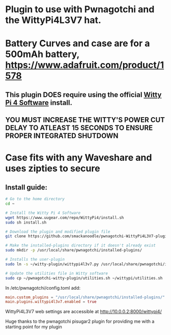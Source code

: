 # Plugin to use with Pwnagotchi and the WittyPi4L3V7 hat.
# Battery Curves and case are for a 500mAh battery, https://www.adafruit.com/product/1578

## This plugin DOES require using the official [Witty Pi 4 Software](https://github.com/uugear/Witty-Pi-4) install. 
## YOU MUST INCREASE THE WITTY'S POWER CUT DELAY TO ATLEAST 15 SECONDS TO ENSURE PROPER INTEGRATED SHUTDOWN

# Case fits with any Waveshare and uses zipties to secure

## Install guide:

```bash
# Go to the home directory
cd ~

# Install the Witty Pi 4 Software
wget https://www.uugear.com/repo/WittyPi4/install.sh
sudo sh install.sh

# Download the plugin and modified plugin file
git clone https://github.com/smackanoodle/pwnagotchi-WittyPi4L3V7-plugin/witty-plugin.git

# Make the installed-plugins directory if it doesn't already exist
sudo mkdir -p /usr/local/share/pwnagotchi/installed-plugins/

# Installs the user-plugin
sudo ln -s ~/witty-plugin/wittypi4l3v7.py /usr/local/share/pwnagotchi/installed-plugins/wittypi4l3v7.py

# Update the utilities file in Witty software
sudo cp ~/pwnagotchi-witty-plugin/utilities.sh ~/wittypi/utilities.sh

```


In /etc/pwnagotchi/config.toml add:
```toml
main.custom_plugins = "/usr/local/share/pwnagotchi/installed-plugins/"
main.plugins.wittypi4l3v7.enabled = true
```



WittyPi4L3V7 web settings are accessible at http://10.0.0.2:8000/wittypi4/

Huge thanks to the pwnagotchi pisugar2 plugin for providing me with a starting point for my plugin
